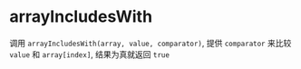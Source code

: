 # arrayIncludesWith

调用 `arrayIncludesWith(array, value, comparator)`, 提供 `comparator` 来比较 `value` 和 `array[index]`, 结果为真就返回 `true`
